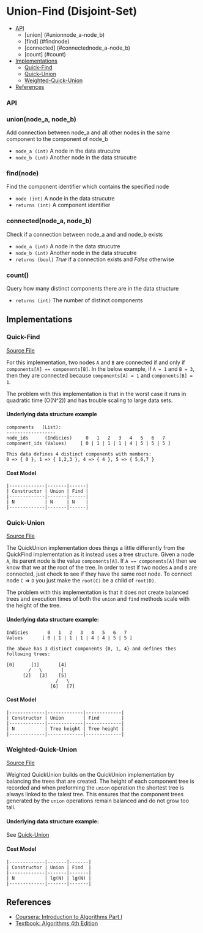 # Union-Find (Disjoint-Set)

+ [API](#api)
  + [union] (#unionnode_a-node_b)
  + [find] (#findnode)
  + [connected] (#connectednode_a-node_b)
  + [count] (#count)
+ [Implementations](#implementations)
  + [Quick-Find](#quick-find)
  + [Quick-Union](#quick-union)
  + [Weighted-Quick-Union](#weighted-quick-union)
+ [References](#references)

### API

### union(node_a, node_b)
Add connection between node_a and all other nodes in the same component to the component of node_b
  + `node_a (int)` A node in the data strucutre
  + `node_b (int)` Another node in the data strucutre

### find(node)
Find the component identifier which contains the specified node
  + `node (int)` A node in the data strucutre
  + `returns (int)` A component identifier

### connected(node_a, node_b)
Check if a connection between node_a and and node_b exists
  + `node_a (int)` A node in the data strucutre
  + `node_b (int)` Another node in the data strucutre
  + `returns (bool)` *True* if a connection exists and *False* otherwise

### count()
Query how many distinct components there are in the data structure
  + `returns (int)` The number of distinct components

## Implementations

### Quick-Find

[Source File](quick_find.py)

For this implementation, two nodes `A` and `B` are connected if and only if `components[A] == components[B]`. In the below example, if `A = 1` and `B = 3`, then they are connected because `components[A] = 1` and `components[B] = 1`.

The problem with this implementation is that in the worst case it runs in quadratic time (O(N^2)) and has trouble scaling to large data sets.

#### Underlying data structure example
```
components   (List):
------------------
node_ids      (Indicies)     0   1   2   3   4   5   6   7
component_ids (Values)     [ 0 | 1 | 1 | 1 | 4 | 5 | 5 | 5 ]

This data defines 4 distinct components with members:
0 => { 0 }, 1 => { 1,2,3 }, 4 => { 4 }, 5 => { 5,6,7 }
```

#### Cost Model
```
|-------------|-------|------|
| Constructor | Union | Find |
|-------------|-------|------|
| N           | N     | N    |
|-------------|-------|------|
```

### Quick-Union

[Source File](quick_union.py)

The QuickUnion implementation does things a little differently from the QuickFind implementation as it instead uses a tree structure. Given a node `A`, its parent node is the value `components[A]`. If `A == components[A]` then we know that we at the root of the tree. In order to test if two nodes `A` and `B` are connected, just check to see if they have the same root node. To connect node `C` => `D` you just make the `root(C)` be a child of `root(D)`.

The problem with this implementation is that it does not create balanced trees and execution times of both the `union` and `find` methods scale with the height of the tree.

#### Underlying data structure example:
```
Indicies       0   1   2   3   4   5   6   7
Values       [ 0 | 1 | 1 | 1 | 4 | 4 | 5 | 5 ]

The above has 3 distinct components {0, 1, 4} and defines thes following trees:

[0]      [1]       [4]
        /   \       |
      [2]   [3]    [5]
                  /   \
                [6]   [7]
```

#### Cost Model
```
|-------------|-------------|-------------|
| Constructor | Union       | Find        |
|-------------|-------------|-------------|
| N           | Tree height | Tree height |
|-------------|-------------|-------------|
```

### Weighted-Quick-Union

[Source File](quick_union_weighted.py)

Weighted QuickUnion builds on the QuickUnion implementation by balancing the trees that are created. The height of each component tree is recorded and when preforming the `union` operation the shortest tree is always linked to the talest tree. This ensures that the component trees generated by the `union` operations remain balanced and do not grow too tall.

#### Underlying data structure example:
See [Quick-Union](#quick-union)

#### Cost Model
```
|-------------|-------|-------|
| Constructor | Union | Find  |
|-------------|-------|-------|
| N           | lg(N) | lg(N) |
|-------------|-------|-------|
```

## References
+ [Coursera: Introduction to Algorithms Part I](https://www.coursera.org/learn/introduction-to-algorithms)
+ [Textbook: Algorithms 4th Edition](http://algs4.cs.princeton.edu/15uf/)
